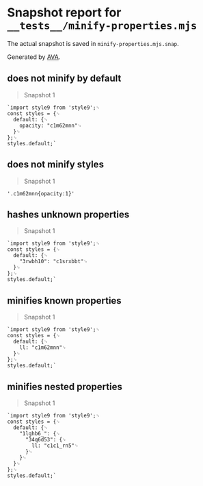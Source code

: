 # Snapshot report for `__tests__/minify-properties.mjs`

The actual snapshot is saved in `minify-properties.mjs.snap`.

Generated by [AVA](https://avajs.dev).

## does not minify by default

> Snapshot 1

    `import style9 from 'style9';␊
    const styles = {␊
      default: {␊
        opacity: "c1m62mnn"␊
      }␊
    };␊
    styles.default;`

## does not minify styles

> Snapshot 1

    '.c1m62mnn{opacity:1}'

## hashes unknown properties

> Snapshot 1

    `import style9 from 'style9';␊
    const styles = {␊
      default: {␊
        "3rwbh10": "c1srxbbt"␊
      }␊
    };␊
    styles.default;`

## minifies known properties

> Snapshot 1

    `import style9 from 'style9';␊
    const styles = {␊
      default: {␊
        ll: "c1m62mnn"␊
      }␊
    };␊
    styles.default;`

## minifies nested properties

> Snapshot 1

    `import style9 from 'style9';␊
    const styles = {␊
      default: {␊
        "1lghb6_": {␊
          "34q6d53": {␊
            ll: "c1c1_rn5"␊
          }␊
        }␊
      }␊
    };␊
    styles.default;`
